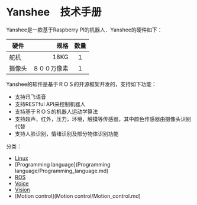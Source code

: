 # Yanshee　技术手册

Yanshee是一款基于Raspberry PI的机器人．Yanshee的硬件如下：


| 硬件        | 规格    |  数量  |
| --------   | -----:   | :----: |
| 舵机       | 18KG      |   １    |
| 摄像头     | ８００万像素 |   １    |

Yanshee的软件是基于ＲＯＳ的开源框架开发的，支持如下功能：
- 支持讯飞语音
- 支持RESTful API来控制机器人
- 支持基于ＲＯＳ的机器人运动学算法
- 支持超声，红外，压力，环境，触摸等传感器，其中颜色传感器由摄像头识别代替
- 支持人脸识别，情绪识别及部分物体识别功能


分类：
+ [Linux](Linux/Linux.md)
+ [Programming language](Programming language/Programming_language.md)
+ [ROS](ROS/ROS.md)
+ [Voice](Voice/Voice.md)
+ [Vision](Vision/Vision.md)
+ [Motion control](Motion control/Motion_control.md)
